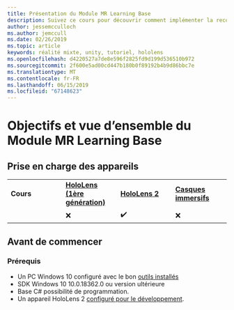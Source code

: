 ```yaml
---
title: Présentation du Module MR Learning Base
description: Suivez ce cours pour découvrir comment implémenter la reconnaissance faciale Azure au sein d’une application de réalité mixte.
author: jessemcculloch
ms.author: jemccull
ms.date: 02/26/2019
ms.topic: article
keywords: réalité mixte, unity, tutoriel, hololens
ms.openlocfilehash: d4220527a7de8e596f2825fd9d199d536510b972
ms.sourcegitcommit: 2f600e5ad00cd447b180b0f89192b4b9d86bbc7e
ms.translationtype: MT
ms.contentlocale: fr-FR
ms.lasthandoff: 06/15/2019
ms.locfileid: "67148623"
---
```

# <a name="mr-learning-base-module-overview--objectives"></a>Objectifs et vue d’ensemble du Module MR Learning Base

## <a name="device-support"></a>Prise en charge des appareils

<table>
    <colgroup>
    <col width="25%" />
    <col width="25%" />
    <col width="25%" />
    <col width="25%" />
    </colgroup>
    <tr>
        <td><strong>Cours</strong></td>
        <td><a href="hololens-hardware-details.md"><strong>HoloLens (1ère génération)</strong></a></td>
        <td><a href="https://www.microsoft.com/en-us/hololens/hardware"><strong>HoloLens 2</strong></a></td>
        <td><a href="immersive-headset-hardware-details.md"><strong>Casques immersifs</strong></a></td>
    </tr>
     <tr>
        <td></td>
        <td>❌</td>
        <td>✔️</td>
        <td>❌</td>
    </tr>
</table>

## <a name="before-you-start"></a>Avant de commencer

### <a name="prerequisites"></a>Prérequis

* Un PC Windows 10 configuré avec le bon [outils installés](install-the-tools.md)
* SDK Windows 10 10.0.18362.0 ou version ultérieure
* Base C# possibilité de programmation.
* Un appareil HoloLens 2 [configuré pour le développement](using-visual-studio.md#enabling-developer-mode).
